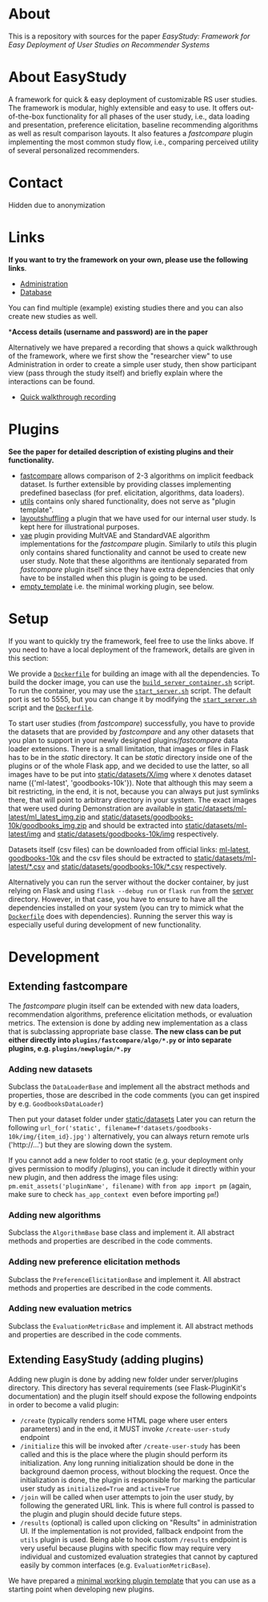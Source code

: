 # About
This is a repository with sources for the paper *EasyStudy: Framework for Easy Deployment of User Studies on Recommender Systems*

# About EasyStudy
A framework for quick & easy deployment of customizable RS user studies. The framework is modular, highly extensible and easy to use. It offers out-of-the-box functionality for all phases of the user study, i.e., data loading and presentation, preference elicitation, baseline recommending algorithms as well as result comparison layouts. It also features a  *fastcompare* plugin implementing the most common study flow, i.e., comparing perceived utility of several personalized recommenders.

# Contact
Hidden due to anonymization

# Links
**If you want to try the framework on your own, please use the following links**.
- [Administration](https://bit.ly/EasyStudyAdmin)
- [Database](https://bit.ly/EasyStudyDb)

You can find multiple (example) existing studies there and you can also create new studies as well.
<br>

***Access details (username and password) are in the paper**

Alternatively we have prepared a recording that shows a quick walkthrough of the framework, where we first show the "researcher view" to use Administration in order to create a simple user study, then show participant view (pass through the study itself) and briefly explain where the interactions can be found.
- [Quick walkthrough recording](https://bit.ly/EasyStudyDemo)

# Plugins
**See the paper for detailed description of existing plugins and their functionality.**
- [fastcompare](./server/plugins/fastcompare/) allows comparison of 2-3 algorithms on implicit feedback dataset. Is further extensible by providing classes implementing predefined baseclass (for pref. elicitation, algorithms, data loaders).
- [utils](./server/plugins/utils/) contains only shared functionality, does not serve as "plugin template".
- [layoutshuffling](./server/plugins/layoutshuffling/) a plugin that we have used for our internal user study. Is kept here for illustrational purposes.
- [vae](./server/plugins/vae/) plugin providing MultVAE and StandardVAE algorithm implementations for the *fastcompare* plugin. Similarly to *utils* this plugin only contains shared functionality and cannot be used to create new user study. Note that these algorithms are itentionaly separated from *fastcompare* plugin itself since they have extra dependencies that only have to be installed when this plugin is going to be used.
- [empty_template](./server/plugins/empty_template/) i.e. the minimal working plugin, see below.

# Setup
If you want to quickly try the framework, feel free to use the links above. If you need to have a local deployment of the framework, details are given in this section:

We provide a [`Dockerfile`](./server/Dockerfile) for building an image with all the dependencies. To build the docker image, you can use the [`build_server_container.sh`](./server/build_server_container.sh) script.
To run the container, you may use the [`start_server.sh`](./server/start_server.sh) script. The default port is set to 5555, but you can change it by modifying the [`start_server.sh`](./server/start_server.sh) script and the [`Dockerfile`](./server/Dockerfile).

To start user studies (from *fastcompare*) successfully, you have to provide the datasets that are provided by *fastcompare* and any other datasets that you plan to support in your newly designed plugins/*fastcompare* data loader extensions. There is a small limitation, that images or files in Flask has to be in the *static* directory. It can be *static* directory inside one of the plugins or of the whole Flask app, and we decided to use the latter, so all images have to be put into [static/datasets/X/img](./server/static/datasets/X) where `X` denotes dataset name ({'ml-latest', 'goodbooks-10k'}). Note that although this may seem a bit restricting, in the end, it is not, because you can always put just symlinks there, that will point to arbitrary directory in your system. The exact images that were used during Demonstration are available in [static/datasets/ml-latest/ml_latest_img.zip](./server/static/datasets/ml-latest/ml_latest_img.zip) and [static/datasets/goodbooks-10k/goodbooks_img.zip](./server/static/datasets/goodbooks-10k/goodbooks_img.zip) and should be extracted into [static/datasets/ml-latest/img](./server/static/datasets/ml-latest/img) and [static/datasets/goodbooks-10k/img](./server/static/datasets/goodbooks-10k/img) respectively.

Datasets itself (csv files) can be downloaded from official links:
[ml-latest](https://files.grouplens.org/datasets/movielens/ml-latest.zip),
[goodbooks-10k](https://github.com/zygmuntz/goodbooks-10k/archive/refs/heads/master.zip)
and the csv files should be extracted to [static/datasets/ml-latest/*.csv](./server/static/datasets/ml-latest/) and [static/datasets/goodbooks-10k/*.csv](./server/static/datasets/goodbooks-10k/) respectively.

Alternatively you can run the server without the docker container, by just relying on Flask and using `flask --debug run` or `flask run` from the [server](./server/) directory. However, in that case, you have to ensure to have all the dependencies installed on your system (you can try to mimick what the [`Dockerfile`](./server/Dockerfile) does with dependencies). Running the server this way is especially useful during development of new functionality.



# Development
## Extending fastcompare
The *fastcompare* plugin itself can be extended with new data loaders, recommendation algorithms, preference elicitation methods, or evaluation metrics. The extension is done by adding new implementation as a class that is subclassing appropriate base classe. **The new class can be put either directly into `plugins/fastcompare/algo/*.py` or into separate plugins, e.g. `plugins/newplugin/*.py`**
### Adding new datasets
Subclass the `DataLoaderBase` and implement all the abstract methods and properties, those are described in the code comments (you can get inspired by e.g. `GoodbooksDataLoader`)

Then put your dataset folder under [static/datasets](./server/static/datasets/)
Later you can return the following `url_for('static', filename=f'datasets/goodbooks-10k/img/{item_id}.jpg')`
alternatively, you can always return remote urls ('http://...') but they are slowing down the system.

If you cannot add a new folder to root static (e.g. your deployment only gives permission to modify /plugins), you can include it directly within your new plugin, and then address the image files using:
`pm.emit_assets('pluginName', filename)` with `from app import pm` (again, make sure to check `has_app_context `even before importing `pm`!)

### Adding new algorithms
Subclass the `AlgorithmBase` base class and implement it. All abstract methods and properties are described in the code comments.


### Adding new preference elicitation methods
Subclass the `PreferenceElicitationBase` and implement it. All abstract methods and properties are described in the code comments.

### Adding new evaluation metrics
Subclass the `EvaluationMetricBase` and implement it. All abstract methods and properties are described in the code comments. 

## Extending EasyStudy (adding plugins)
Adding new plugin is done by adding new folder under server/plugins directory. This directory has several requirements (see Flask-PluginKit's documentation) and the plugin itself should expose the following endpoints in order to become a valid plugin:
- `/create` (typically renders some HTML page where user enters parameters) and in the end, it MUST invoke `/create-user-study` endpoint
- `/initialize` this will be invoked after `/create-user-study` has been called and this is the place where the plugin should perform its initialization. Any long running initialization should be done in the background daemon process, without blocking the request. Once the initialization is done, the plugin is responsible for marking the particular user study as `initialized=True` and `active=True`
- `/join` will be called when user attempts to join the user study, by following the generated URL link. This is where full control is passed to the plugin and plugin should decide future steps.
- `/results` (optional) is called upon clicking on "Results" in administration UI. If the implementation is not provided, fallback endpoint from the `utils` plugin is used. Being able to hook custom `/results` endpoint is very useful because plugins with specific flow may require very individual and customized evaluation strategies that cannot by captured easily by common interfaces (e.g. `EvaluationMetricBase`).

We have prepared a [minimal working plugin template](./server/plugins/empty_template) that you can use as a starting point when developing new plugins.
